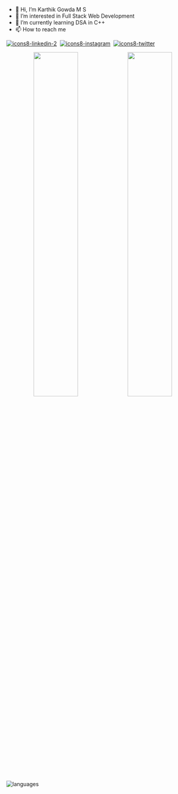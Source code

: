 - 👋 Hi, I’m Karthik Gowda M S
- 👀 I’m interested in Full Stack Web Development
- 🌱 I’m currently learning DSA in C++
- 📫 How to reach me

[![icons8-linkedin-2](https://user-images.githubusercontent.com/100849696/197336413-affeddd1-513a-4f55-848b-77197d6f5311.svg)](https://www.linkedin.com/in/karthikgowdams03)&nbsp;
[![icons8-instagram](https://user-images.githubusercontent.com/100849696/197336416-1ed0f6e8-da4a-4c2b-a008-fd0e8bf49da0.svg)](https://www.instagram.com/karthikgowdams03)&nbsp;
[![icons8-twitter](https://user-images.githubusercontent.com/100849696/197336404-f0676e26-dde7-472f-949a-e390bba3eac5.svg)](https://twitter.com/karthikgowdams3)

<p align="center">
  <img width="48%" src="https://github-readme-stats.vercel.app/api?username=karthikgowdams03&show_icons=true&hide_border=true&theme=radical" />
  <img width="48%" src="https://github-readme-streak-stats.herokuapp.com/?user=karthikgowdams03&hide_border=true&theme=radical" />
</p>

<p align = "left" ><br> 
  <img alt="languages" src="https://github-readme-stats.vercel.app/api/top-langs/?username=karthikgowdams03&layout=compact&hide_border=true&theme=radical" />
</p>

<!--
karthikgowdams03/karthikgowdams03 is a ✨ special ✨ repository because its `README.md` (this file) appears on your GitHub profile.
You can click the Preview link to take a look at your changes.
--->


